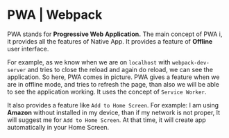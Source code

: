 # PWA | Webpack
PWA stands for **Progressive Web Application.** The main concept of PWA i, it provides all the features of Native App. It provides a feature of **Offline** user interface. 

For example, as we know when we are on `localhost` with `webpack-dev-server` and tries to close the reload and again do reload, we can see the application. So here, PWA comes in picture. PWA gives a feature when we are in offline mode, and tries to refresh the page, than also we will be able to see the application working. It uses the concept of `Service Worker`. 

It also provides a feature like `Add to Home Screen`. For example: I am using **Amazon** without installed in my device, than if my network is not proper, It will suggest me for `Add to Home Screen`. At that time, it will create app automatically in your Home Screen. 
